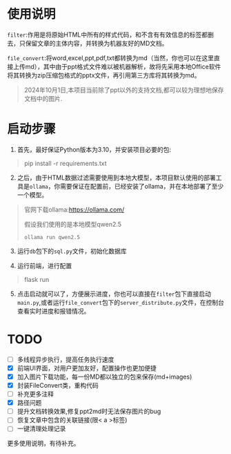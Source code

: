# 使用说明

`filter`:作用是将原始HTML中所有的样式代码，和不含有有效信息的标签都删去，只保留文章的主体内容，并转换为机器友好的MD文档。

`file_convert`:将word,excel,ppt,pdf,txt都转换为md（当然，你也可以在这里直接上传md），其中由于ppt格式文件难以被机器解析，故将先采用本地Office软件将其转换为zip压缩包格式的pptx文件，再引用第三方库将其转换为md。

> 2024年10月1日,本项目当前除了ppt以外的支持文档,都可以较为理想地保存文档中的图片.

# 启动步骤

1. 首先，最好保证Python版本为3.10，并安装项目必要的包:
> pip install -r requirements.txt

2. 之后，由于HTML数据过滤需要使用到本地大模型，本项目默认使用的部署工具是`ollama`，你需要保证在配置前，已经安装了ollama，并在本地部署了至少一个模型。
> 官网下载ollama:https://ollama.com/
> 
> 假设我们使用的是本地模型qwen2.5
> 
> ```ollama run qwen2.5```

3. 运行`db`包下的`sql.py`文件，初始化数据库

4. 运行前端，进行配置
> flask run

5. 点击启动就可以了，方便展示进度，你也可以直接在`filter`包下直接启动`main.py`,或者运行`file_convert`包下的`server_distribute.py`文件，在控制台查看实时进度和报错情况。

# TODO
- [ ] 多线程异步执行，提高任务执行速度
- [x] 前端UI界面，对用户更加友好，配置操作也更加便捷
- [x] 加入图片下载功能，每一份MD都以独立的包来保存(md+images)
- [x] 封装FileConvert类，重构代码
- [ ] 补充更多注释
- [x] 路径问题
- [ ] 提升文档转换效果,修复ppt2md时无法保存图片的bug
- [ ] 恢复文章中包含的关联链接(限< a >标签)
- [ ] 一键清理处理记录

更多使用说明，有待补充。